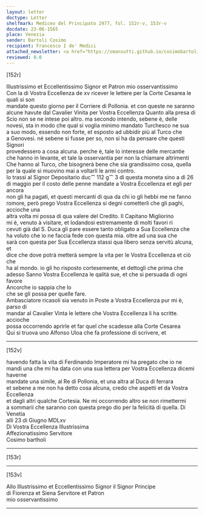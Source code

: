 ```yaml
---
layout: letter
doctype: Letter
shelfmark: Mediceo del Principato 2977, fol. 152r-v, 153r-v
docdate: 23-06-1565
place: Venezia
sender: Bartoli Cosimo
recipient: Francesco I de' Medici
attached_newsletter: <a href="https://smansutti.github.io/cosimobartoli/texts/3079_007,3079_116/">3079_007,3079_116</a>
reviewed: 0.0
---
```


[152r]  
  
  
Illustrissimo et Eccellentissimo Signor et Patron mio osservantissimo  
Con la di Vostra Eccellenza de xv ricever le lettere per la Corte Cesarea le quali si son  
mandate questo giorno per il Corriere di Pollonia. et con queste ne saranno  
alcune havute dal Cavalier Vinita per Vostra Eccellenza Quanto alla presa di  
Scio non se ne intese poi altro. ma secondo intendo, sebene è, delle  
novesi, sta in modo che qual si voglia minimo mandato Turchesco ne sua  
a suo modo, essendo non forte, et esposto ad ubbidir più al Turco che  
a Genovesi. né sebene si fusse per so, non si ha da pensare che questi Signori  
provedessero a cosa alcuna. perche è, tale lo interesse delle mercantie  
che hanno in levante, et tale la osservantia per non la chiamare altrimenti  
Che hanno al Turco, che bisognerà bene che sia grandissimo cosa, quella  
per la quale si muovino mai a voltarli le armi contro.  
Io trassi al Signor Depositario duc⁀ 112 g⁀ 3 di questa moneta sino a dì 26  
di maggio per il costo delle penne mandate a Vostra Eccellenza et egli per ancora  
non gli ha pagati, et questi mercanti di qua da chi io gli hebbi me ne fanno  
romore, però prego Vostra Eccellenza si degni cometterli che gli paghi, accioche una  
altra volta mi possa di qua valere del Credito. Il Capitano Migliorino  
mi è, venuto à visitare, et lodandosi estremamente di molti favori ri  
cevuti già dal S. Duca gli pare essere tanto obligato a Sua Eccellenza che  
ha voluto che io ne faccia fede con questa mia. oltre ad una sua che  
sarà con questa per Sua Eccellenza stassi qua libero senza servitù alcuna, et  
dice che dove potrà metterà sempre la vita per le Vostra Eccellenza et ciò che  
ha al mondo. io gli ho risposto cortesemente, et dettogli che prima che  
adesso Sanno Vostra Eccellenza le qalità sue, et che si persuada di ogni favore  
Ancorche io sappia che lo  
che se gli possa per quelle fare.  
Ambasciatore ricasoli sia venuto in Poste a Vostra Eccellenza pur mi è, parso di  
mandar al Cavalier Vinta le lettere che Vostra Eccellenza li ha scritte. accioche  
possa occorrendo aprirle et far quel che scadesse alla Corte Cesarea  
Qui si truova uno Alfonso Uloa che fa professione di scrivere, et  
  
---  

[152v]  
  
  
havendo fatta la vita di Ferdinando Imperatore mi ha pregato che io ne  
mandi una che mi ha data con una sua lettera per Vostra Eccellenza dicemi haverne  
mandate una simile, al Re di Pollonia, et una altra al Duca di ferrara  
et sebene a me non ha detto cosa alcuna, credo che aspetti et da Vostra Eccellenza  
et dagli altri qualche Cortesia. Ne mi occorrendo altro se non rimettermi  
a sommarii che saranno con questa prego dio per la felicità di quella. Di Venetia  
alli 23 di Giugno MDLxv  
Di Vostra Eccellenza Illustrissima  
Affezionatissimo Servitore  
Cosimo bartholi  
  
---  

[153r]  
  
  
  
---  

[153v]  
  
  
Allo Illustrissimo et Eccellentissimo Signor il Signor Principe  
di Fiorenza et Siena Servitore et Patron  
mio osservantissimo  
  
---  

